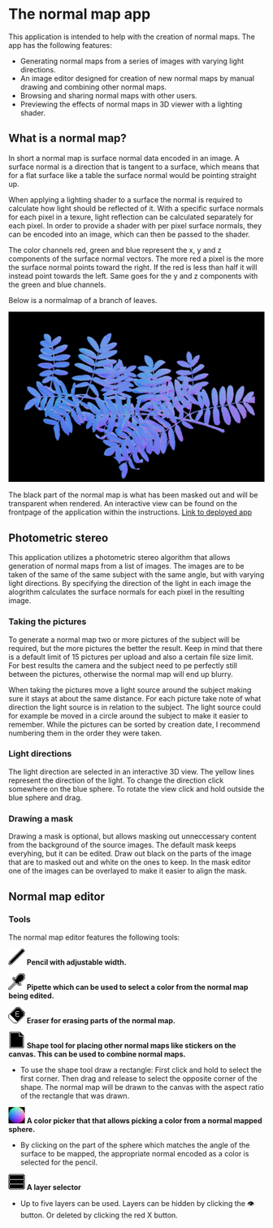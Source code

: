 # The normal map app

This application is intended to help with the creation of normal maps. The app has the following features:
- Generating normal maps from a series of images with varying light directions.
- An image editor designed for creation of new normal maps by manual drawing and combining other normal maps.
- Browsing and sharing normal maps with other users.
- Previewing the effects of normal maps in 3D viewer with a lighting shader.

## What is a normal map?
In short a normal map is surface normal data encoded in an image.
A surface normal is a direction that is tangent to a surface, which means that for a flat surface like a table the surface normal would be pointing straight up.

When applying a lighting shader to a surface the normal is required to calculate how light should be reflected of it.
With a specific surface normals for each pixel in a texure, light reflection can be calculated separately for each pixel.
In order to provide a shader with per pixel surface normals, they can be encoded into an image, which can then be passed to the shader.


The color channels red, green and blue represent the x, y and z components of the surface normal vectors.
The more red a pixel is the more the surface normal points toward the right.
If the red is less than half it will instead point towards the left.
Same goes for the y and z components with the green and blue channels.

Below is a normalmap of a branch of leaves.

![Normal map of some leaves](../frontend/src/static/normal_leaves_1500x1000.png)

The black part of the normal map is what has been masked out and will be transparent when rendered.
An interactive view can be found on the frontpage of the application within the instructions. [Link to deployed app](https://normalmap.pur-pul.net/)

## Photometric stereo
This application utilizes a photometric stereo algorithm that allows generation of normal maps from a list of images.
The images are to be taken of the same of the same subject with the same angle, but with varying light directions.
By specifying the direction of the light in each image the alogrithm calculates the surface normals for each pixel in the resulting image.

### Taking the pictures
To generate a normal map two or more pictures of the subject will be required, but the more pictures the better the result.
Keep in mind that there is a default limit of 15 pictures per upload and also a certain file size limit.
For best results the camera and the subject need to pe perfectly still between the pictures, otherwise the normal map will end up blurry.

When taking the pictures move a light source around the subject making sure it stays at about the same distance.
For each picture take note of what direction the light source is in relation to the subject.
The light source could for example be moved in a circle around the subject to make it easier to remember.
While the pictures can be sorted by creation date, I recommend numbering them in the order they were taken.

### Light directions
The light direction are selected in an interactive 3D view.
The yellow lines represent the direction of the light.
To change the direction click somewhere on the blue sphere.
To rotate the view click and hold outside the blue sphere and drag.

### Drawing a mask
Drawing a mask is optional, but allows masking out unneccessary content from the background of the source images.
The default mask keeps everyhing, but it can be edited.
Draw out black on the parts of the image that are to masked out and white on the ones to keep.
In the mask editor one of the images can be overlayed to make it easier to align the mask.

## Normal map editor

### Tools
The normal map editor features the following tools:

![pencil tool](../frontend/src/static/pencil32.png) **Pencil with adjustable width.**

![pipette tool](../frontend/src/static/pipette32.png) **Pipette which can be used to select a color from the normal map being edited.**

![eraser tool](../frontend/src/static/eraser32.png) **Eraser for erasing parts of the normal map.**

![shape tool](../frontend/src/static/shape32.png) **Shape tool for placing other normal maps like stickers on the canvas. This can be used to combine normal maps.**
- To use the shape tool draw a rectangle: First click and hold to select the first corner. Then drag and release to select the opposite corner of the shape. The normal map will be drawn to the canvas with the aspect ratio of the rectangle that was drawn.

![color picker tool](../frontend/src/static/normal_sphere32.png) **A color picker that that allows picking a color from a normal mapped sphere.**



- By clicking on the part of the sphere which matches the angle of the surface to be mapped, the appropriate normal encoded as a color is selected for the pencil.

![layers icon](../frontend/src/static/layers32.png) **A layer selector**
- Up to five layers can be used. Layers can be hidden by clicking the 👁 button. Or deleted by clicking the red X button.